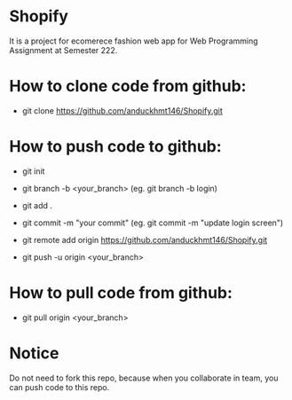 # Shopify

It is a project for ecomerece fashion web app for Web Programming Assignment at Semester 222.

# How to clone code from github:

* git clone https://github.com/anduckhmt146/Shopify.git

# How to push code to github:

* git init

* git branch -b <your_branch> (eg. git branch -b login)

* git add .

* git commit -m "your commit" (eg. git commit -m "update login screen")

* git remote add origin https://github.com/anduckhmt146/Shopify.git

* git push -u origin <your_branch>

# How to pull code from github:

* git pull origin <your_branch>

# Notice

Do not need to fork this repo, because when you collaborate in team, you can push code to this repo.
